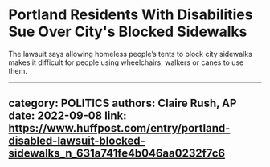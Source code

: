 # Portland Residents With Disabilities Sue Over City's Blocked Sidewalks

The lawsuit says allowing homeless people’s tents to block city sidewalks makes it difficult for people using wheelchairs, walkers or canes to use them.

---
category: POLITICS
authors: Claire Rush, AP
date: 2022-09-08
link: https://www.huffpost.com/entry/portland-disabled-lawsuit-blocked-sidewalks_n_631a741fe4b046aa0232f7c6
---
